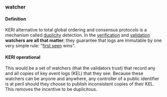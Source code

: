 ### watcher

<h4>Definition</h4><p>KERI alternative to total global ordering and consensus protocols is a mechanism called <a href="duplicity">duplicity</a> detection. In the <a href="verifier">verification</a> and <a href="validate">validation</a> <strong>watchers are all that matter</strong>; they guarantee that logs are immutable by one very simple rule: &quot;<a href="first-seen">first seen</a> wins&quot;.</p><h4>KERI operational</h4><p>This would be a set of watchers (that the validators trust) that record any and all copies of key event logs (KEL) that they see. Because these watchers can be anyone and anywhere, any controller of a public identifier is at peril should they choose to publish inconsistent copies of their KEL. This removes the incentive to be duplicitous.</p>